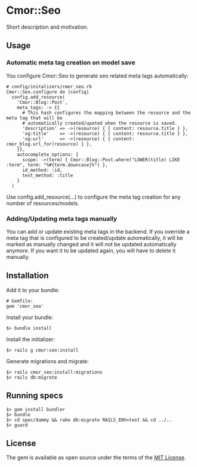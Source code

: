# Cmor::Seo
Short description and motivation.

## Usage

### Automatic meta tag creation on model save

You configure Cmor::Seo to generate seo related meta tags automatically:

```
# config/initalizers/cmor_seo.rb
Cmor::Seo.configure do |config|
  config.add_resource(
    'Cmor::Blog::Post',
    meta_tags: -> {{
      # This hash configures the mapping between the resource and the meta tag that will be
      # automatically created/upated when the resource is saved.
      'description' => ->(resource) { { content: resource.title } },
      'og:title'    => ->(resource) { { content: resource.title } },
      'og:url'      => ->(resource) { { content: cmor_blog.url_for(resource) } },
    }},
    autocomplete_options: {
      scope: ->(term) { Cmor::Blog::Post.where("LOWER(title) LIKE :term", term: "%#{term.downcase}%") },
      id_method: :id,
      text_method: :title
    }
  )
```

Use config.add_resource(...) to configure the meta tag creation for any number of resources/models.

### Adding/Updating meta tags manually

You can add or update existing meta tags in the backend. If you override a meta tag that is configured
to be created/update automatically, it will be marked as manually changed and it will not be updated
automatically anymore. If you want it to be updated again, you will have to delete it manually.

## Installation

Add it to your bundle:

```
# Gemfile:
gem 'cmor_seo'
```

Install your bundle:

```
$> bundle install
```

Install the initializer:

```
$> rails g cmor:seo:install
```

Generate migrations and migrate:

```
$> rails cmor_seo:install:migrations
$> rails db:migrate
```

## Running specs

```
$> gem install bundler
$> bundle
$> cd spec/dummy && rake db:migrate RAILS_ENV=test && cd ../..
$> guard
```    

## License

The gem is available as open source under the terms of the [MIT License](https://opensource.org/licenses/MIT).
